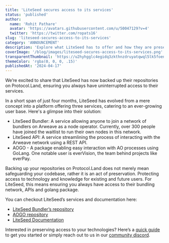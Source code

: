 ```yaml
---
title: 'LiteSeed secures access to its services'
status: 'published'
author:
  name: 'Rohit Pathare'
  avatar: 'https://avatars.githubusercontent.com/u/50047129?v=4'
  twitter: 'https://twitter.com/ropats16'
slug: 'liteseed-secures-access-to-its-services'
category: 'ANNOUNCEMENT'
description: 'Explore what LiteSeed has to offer and how they are preserving access to their services with Protocol.Land.'
coverImage: '/blog/images/liteseed-secures-access-to-its-services.png'
transparentThumbnail: 'https://u2hyhgglc4egidq3zkthnzdruyatqwql5lk5foen3zv5zf5fo2wa.arweave.net/po-DmMsXCGQOG8qmduRxpgE4Wgvq1dK4jd5r3Jeldqw'
themeColor: 'rgba(0, 0, 0, .15)'
publishedAt: '2024-04-17'
---
```


We’re excited to share that LiteSeed has now backed up their repositories on Protocol.Land, ensuring you always have uninterrupted access to their services.

In a short span of just four months, LiteSeed has evolved from a mere concept into a platform offering three services, catering to an ever-growing user base. Here's a glimpse into their solution:

- LiteSeed Bundler: A service allowing anyone to join a network of bundlers on Arweave as a node operator. Currently, over 300 people have joined the waitlist to run their own nodes in this network.
- LiteSeed API: A service streamlining the process of interacting with the Arweave network using a REST API.
- AOGO - A package enabling easy interaction with AO processes using GoLang. One notable user is everVision, the team behind projects like everPay.

Backing up your repositories on Protocol.Land does not merely mean safeguarding your codebase, rather it is an act of preservation. Protecting access to technology and knowledge for existing and future users. For LiteSeed, this means ensuring you always have access to their bundling network, APIs and golang package.

You can checkout LiteSeed’s services and documentation here:

- [LiteSeed Bundler’s repository](https://protocol.land/?utm_source=Protocol.Land+Twitter&utm_medium=Tweet&utm_campaign=LiteSeed+secures+access+to+its+services&utm_id=LiteSeed+secures+access+to+its+services#/repository/fbbfc568-c361-419d-b841-fd00c4608952)
- [AOGO repository](https://protocol.land/?utm_source=Protocol.Land+Twitter&utm_medium=Tweet&utm_campaign=LiteSeed+secures+access+to+its+services&utm_id=LiteSeed+secures+access+to+its+services#/repository/d8e7b91b-1025-47a5-9ea8-364451f496f9)
- [LiteSeed Documentation](https://docs.liteseed.xyz/)

Interested in preserving access to your technologies? Here’s a [quick guide](https://docs.protocol.land/working-with-repositories/import-a-repository-from-github) to get you started or simply reach out to us in our [community discord](https://discord.gg/4g65p2zYvG).
